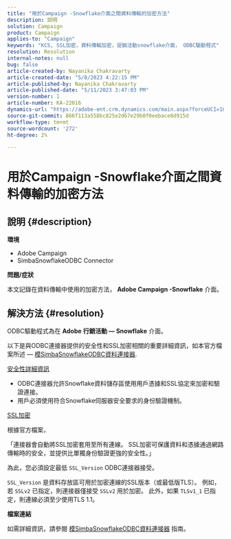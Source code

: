 ```yaml
---
title: "用於Campaign -Snowflake介面之間資料傳輸的加密方法"
description: 說明
solution: Campaign
product: Campaign
applies-to: "Campaign"
keywords: "KCS, SSL加密，資料傳輸加密，促銷活動snowflake介面， ODBC驅動程式"
resolution: Resolution
internal-notes: null
bug: false
article-created-by: Nayanika Chakravarty
article-created-date: "5/8/2023 4:22:15 PM"
article-published-by: Nayanika Chakravarty
article-published-date: "5/11/2023 3:47:03 PM"
version-number: 1
article-number: KA-22016
dynamics-url: "https://adobe-ent.crm.dynamics.com/main.aspx?forceUCI=1&pagetype=entityrecord&etn=knowledgearticle&id=779bd679-bced-ed11-8849-6045bd006239"
source-git-commit: 866f113a558bc825e2d67e29b0f0eebace8d915d
workflow-type: tm+mt
source-wordcount: '272'
ht-degree: 2%

---
```


# 用於Campaign -Snowflake介面之間資料傳輸的加密方法

## 說明 {#description}


<b>環境</b>

- Adobe Campaign
- SimbaSnowflakeODBC Connector


<b>問題/症狀</b>

本文記錄在資料傳輸中使用的加密方法， <b>Adobe Campaign -Snowflake</b> 介面。


## 解決方法 {#resolution}


ODBC驅動程式為在 <b>Adobe</b> <b>行銷活動 — Snowflake</b> 介面。

以下是與ODBC連接器提供的安全性和SSL加密相關的重要詳細資訊，如本官方檔案所述 —  [模SimbaSnowflakeODBC資料連接器](https://docs.posit.co/drivers/1.8.0/pdf/Simba%20Snowflake%20ODBC%20Connector%20Install%20and%20Configuration%20Guide.pdf).

<u>安全性詳細資訊</u>

- ODBC連接器允許Snowflake資料儲存區使用用戶憑據和SSL協定來加密和驗證連接。
- 用戶必須使用符合Snowflake伺服器安全要求的身份驗證機制。


<u>SSL加密</u>

根據官方檔案，

「連接器會自動將SSL加密套用至所有連線。 SSL加密可保護資料和憑據通過網路傳輸時的安全，並提供比單獨身份驗證更強的安全性。」

為此，您必須設定最低 `SSL_Version` ODBC連接器接受。

`SSL_Version` 是資料存放區可用於加密連線的SSL版本（或最低版TLS）。 例如，若 `SSLv2` 已指定，則連接器僅接受 `SSLv2` 用於加密。 此外，如果 `TLSv1_1` 已指定，則連線必須至少使用TLS 1.1。

<b>檔案連結</b>

如需詳細資訊，請參閱 [模SimbaSnowflakeODBC資料連接器](https://docs.posit.co/drivers/1.8.0/pdf/Simba%20Snowflake%20ODBC%20Connector%20Install%20and%20Configuration%20Guide.pdf) 指南。
